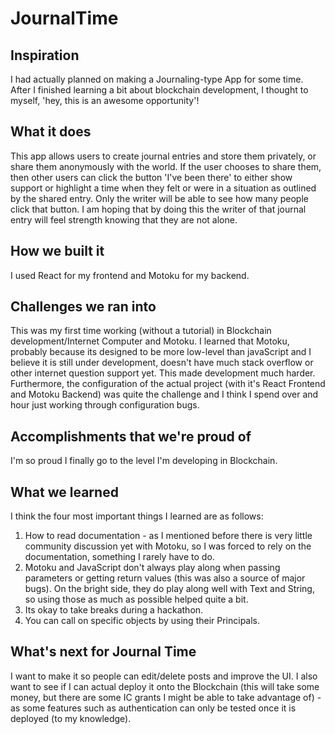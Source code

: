 # JournalTime
## Inspiration
I had actually planned on making a Journaling-type App for some time. After I finished learning a bit about blockchain development, I thought to myself, 'hey, this is an awesome opportunity'!
## What it does
This app allows users to create journal entries and store them privately, or share them anonymously with the world. If the user chooses to share them, then other users can click the button 'I've been there' to either show support or highlight a time when they felt or were in a situation as outlined by the shared entry. Only the writer will be able to see how many people click that button. I am hoping that by doing this the writer of that journal entry will feel strength knowing that they are not alone.
## How we built it
I used React for my frontend and Motoku for my backend. 
## Challenges we ran into
This was my first time working (without a tutorial) in Blockchain development/Internet Computer and Motoku. I learned that Motoku, probably because its designed to be more low-level than javaScript and I believe it is still under development, doesn't have much stack overflow or other internet question support yet. This made development much harder. Furthermore, the configuration of the actual project (with it's React Frontend and Motoku Backend) was quite the challenge and I think I spend over and hour just working through configuration bugs. 
## Accomplishments that we're proud of
I'm so proud I finally go to the level I'm developing in Blockchain. 
## What we learned
I think the four most important things I learned are as follows:
1. How to read documentation - as I mentioned before there is very little community discussion yet with Motoku, so I was forced to rely on the documentation, something I rarely have to do.
2. Motoku and JavaScript don't always play along when passing parameters or getting return values (this was also a source of major bugs). On the bright side, they do play along well with Text and String, so using those as much as possible helped quite a bit.
3. Its okay to take breaks during a hackathon.
4. You can call on specific objects by using their Principals.
## What's next for Journal Time
I want to make it so people can edit/delete posts and improve the UI. I also want to see if I can actual deploy it onto the Blockchain (this will take some money, but there are some IC grants I might be able to take advantage of) - as some features such as authentication can only be tested once it is deployed (to my knowledge). 
